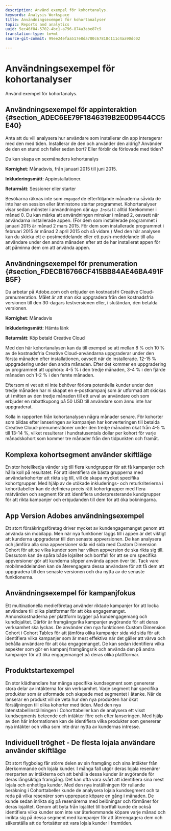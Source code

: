 ```yaml
---
description: Använd exempel för kohortanalys.
keywords: Analysis Workspace
title: Användningsexempel för kohortanalyser
topic: Reports and analytics
uuid: 5ec46f84-5702-4bc1-a796-874a3abe87c9
translation-type: tm+mt
source-git-commit: 99ee24efaa517e8da700c67818c111c4aa90dc02

---
```



# Användningsexempel för kohortanalyser

Använd exempel för kohortanalys.

## Användningsexempel för appinteraktion {#section_ADEC6EE79F1846319B2E0D9544CC5E40}

Anta att du vill analysera hur användare som installerar din app interagerar med den med tiden. Installerar de den och använder den aldrig? Använder de den en stund och faller sedan bort? Eller förblir de förlovade med tiden?

Du kan skapa en sexmånaders kohortanalys

**Kornighet**: Månadsvis, från januari 2015 till juni 2015.

**Inkluderingsmått**: Appinstallationer.

**Returmått**: Sessioner eller starter

Besökarna räknas inte som *`engaged`* de efterföljande månaderna såvida de inte har en session eller åtminstone startar programmet. Kohortanalyser visar sedan mönster i användningen där *`App Install`* alltid förekommer i månad 0. Du kan märka att användningen minskar i månad 2, oavsett när användarna installerade appen. (För dem som installerade programmet i januari 2015 är månad 2 mars 2015. För dem som installerade programmet i februari 2015 är månad 2 april 2015 och så vidare.) Med den här analysen kan du skicka ett e-postmeddelande eller ett push-meddelande till alla användare under den andra månaden efter att de har installerat appen för att påminna dem om att använda appen.

## Användningsexempel för prenumeration {#section_FDECB16766CF415BB84AE46BA491FB5F}

Du arbetar på Adobe.com och erbjuder en kostnadsfri Creative Cloud-prenumeration. Målet är att man ska uppgradera från den kostnadsfria versionen till den 30-dagars testversionen eller, i slutändan, den betalda versionen.

**Kornighet**: Månadsvis

**Inkluderingsmått**: Hämta länk

**Returmått**: Köp betald Creative Cloud

Med den här kohortanalysen kan du till exempel se att mellan 8 % och 10 % av de kostnadsfria Creative Cloud-användarna uppgraderar under den första månaden efter installationen, oavsett när de installerade. 12-15 % uppgradering under den andra månaden. Efter det kommer en uppgradering av programmet att upphöra: 4-5 % i den tredje månaden, 3-4 % i den fjärde månaden och 1-2 % i den femte månaden.

Eftersom ni vet att ni inte behöver förlora potentiella kunder under den tredje månaden har ni skapat en e-postkampanj som är utformad att skickas ut i mitten av den tredje månaden till ett urval av användare och som erbjuder en rabattkupong på 50 USD till användare som ännu inte har uppgraderat.

Kolla in rapporten från kohortanalysen några månader senare. För kohorter som bildas efter lanseringen av kampanjen har konverteringen till betalda Creative Cloud-prenumerationer under den tredje månaden ökat från 4-5 % till 13-14 %, vilket resulterar i hundratusentals dollar per kohort för varje månadskohort som kommer tre månader från den tidpunkten och framåt.

## Komplexa kohortsegment använder skiftläge

En stor hotellkedja vänder sig till flera kundgrupper för att få kampanjer och hålla koll på resultatet. För att identifiera de bästa grupperna med användarkohorter att rikta sig till, vill de skapa mycket specifika kohortgrupper. Med hjälp av de utökade inkluderings- och returkriterierna i kohorttabeller kan de definiera precis rätt kohortgrupper med flera mätvärden och segment för att identifiera underpresterande kundgrupper för att rikta kampanjer och erbjudanden till dem för att öka bokningarna.

## App Version Adobes användningsexempel

Ett stort försäkringsföretag driver mycket av kundengagemanget genom att använda sin mobilapp. Men när nya funktioner läggs till i appen är det viktigt att kunderna uppgraderar till den senaste appversionen. De kan analysera och jämföra alla sina appversioner sida vid sida med Custom Dimension Cohort för att se vilka kunder som har vilken appversion de ska rikta sig till. Dessutom kan de spåra både lojalitet och bortfall för att se om specifika appversioner gör att kunderna slipper använda appen över tid. Tack vare mobilmeddelanden kan de återengagera dessa användare för att få dem att uppgradera till den senaste versionen och dra nytta av de senaste funktionerna.

## Användningsexempel för kampanjfokus

Ett multinationella medieföretag använder riktade kampanjer för att locka användare till olika plattformar för att öka engagemanget. Annonskostnaderna per plattform bygger på kundengagemang och kundlojalitet. Därför är framgångsrika kampanjer avgörande för att deras verksamhet ska lyckas. De använder den nya funktionen Custom Dimension Cohort i Cohort Tables för att jämföra olika kampanjer sida vid sida för att identifiera vilka kampanjer som är mest effektiva när det gäller att värva och behålla användare för att öka engagemanget. De kan sedan identifiera vilka aspekter som gör en kampanj framgångsrik och använda den på andra kampanjer för att öka engagemanget på deras olika plattformar.

## Produktstartexempel

En stor klädhandlare har många specifika kundsegment som genererar stora delar av intäkterna för sin verksamhet. Varje segment har specifika produkter som är utformade och skapade med segmentet i åtanke. När de lanserar en produkt vill de veta hur den nya produkten har ökat försäljningen till olika kohorter med tiden. Med den nya latenstabellinställningen i Cohorttabeller kan de analysera ett visst kundsegments beteende och intäkter före och efter lanseringen. Med hjälp av den här informationen kan de identifiera vilka produkter som genererar nya intäkter och vilka som inte drar nytta av kundernas intresse.

## Individuell tröghet - De flesta lojala användare använder skiftläge

Ett stort flygbolag får större delen av sin framgång och sina intäkter från återkommande och lojala kunder. I många fall utgör deras lojala resenärer merparten av intäkterna och att behålla dessa kunder är avgörande för deras långsiktiga framgång. Det kan ofta vara svårt att identifiera sina mest lojala och enhetliga kunder. Med den nya inställningen för rullande beräkning i Cohorttabeller kunde de analysera lojala kundsegment och ta reda på vilka resenärer som upprepade köpare en gång i månaden. De kunde sedan inrikta sig på resenärerna med belöningar och förmåner för deras lojalitet. Genom att byta från lojalitet till bortfall kunde de också identifiera vilka kunder som inte var återkommande köpare varje månad och inrikta sig på dessa segment med kampanjer för att återengagera dem och säkerställa att de fortsätter att vara lojala kunder i framtiden.
